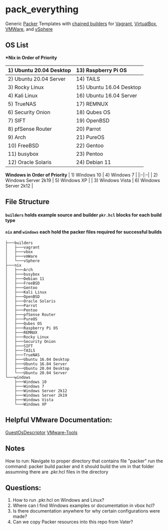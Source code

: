 # pack_everything
Generic [Packer](https://www.packer.io/docs) Templates with [chained builders](https://medium.com/swlh/chaining-machine-image-builds-with-packer-b6fd99e35049) for [Vagrant](https://www.packer.io/docs/builders/vagrant), [VirtualBox](https://www.packer.io/docs/builders/virtualbox/iso), [VMWare](https://www.packer.io/docs/builders/vmware/iso), and [vSphere](https://www.packer.io/docs/builders/vsphere/vsphere-iso)

## OS List
**\*Nix in Order of Priority**

| 1) Ubuntu 20.04 Desktop | 13) Raspberry Pi OS |
|:-|:-|
| 2) Ubuntu 20.04 Server | 14) TAILS |
| 3) Rocky Linux | 15) Ubuntu 16.04 Desktop |
| 4) Kali Linux | 16) Ubuntu 16.04 Server |
| 5) TrueNAS | 17) REMNUX |
| 6) Security Onion | 18) Qubes OS |
| 7) SIFT | 19) OpenBSD |
| 8) pfSense Router | 20) Parrot |
| 9) Arch | 21) PureOS |
| 10) FreeBSD | 22) Gentoo |
| 11) busybox | 23) Pentoo |
| 12) Oracle Solaris | 24) Debian 11 |

**Windows in Order of Priority**
| 1) Windows 10 | 4) Windows 7 |
|:-|:-|
| 2) Windows Server 2k19 | 5) Windows XP |
| 3) Windows Vista | 6) Windows Server 2k12 |

## File Structure
#### `builders` holds example source and builder `pkr.hcl` blocks for each build type

#### `nix` and `windows` each hold the packer files required for successful builds
```
├───builders
│   ├───vagrant
│   ├───vbox
│   ├───vmWare
│   └───vSphere
├───nix
│   ├───Arch
│   ├───busybox
│   ├───Debian 11
│   ├───FreeBSD
│   ├───Gentoo
│   ├───Kali Linux
│   ├───OpenBSD
│   ├───Oracle Solaris
│   ├───Parrot
│   ├───Pentoo
│   ├───pfSense Router
│   ├───PureOS
│   ├───Qubes OS
│   ├───Raspberry Pi OS
│   ├───REMNUX
│   ├───Rocky Linux
│   ├───Security Onion
│   ├───SIFT
│   ├───TAILS
│   ├───TrueNAS
│   ├───Ubuntu 16.04 Desktop
│   ├───Ubuntu 16.04 Server
│   ├───Ubuntu 20.04 Desktop
│   └───Ubuntu 20.04 Server
└───windows
    ├───Windows 10
    ├───Windows 7
    ├───Windows Server 2k12
    ├───Windows Server 2k19
    ├───Windows Vista
    └───Windows XP
```

## Helpful VMware Documentation:
[GuestOsDescriptor](https://developer.vmware.com/apis/358/vsphere/doc/vim.vm.GuestOsDescriptor.GuestOsIdentifier.html)
[VMware-Tools](https://docs.vmware.com/en/VMware-Tools/11.3.0/com.vmware.vsphere.vmwaretools.doc/GUID-C48E1F14-240D-4DD1-8D4C-25B6EBE4BB0F.html)

## Notes
How to run: Navigate to proper directory that contains file "packer"
run the command: packer build packer and it should build the vm in that folder assumning there are .pkr.hcl files in the directory

## Questions:
1. How to run .pkr.hcl on Windows and Linux?
2. Where can I find Windows examples or documentation in vbox hcl?
3. Is there documentation anywhere for why certain configurations were made?
4. Can we copy Packer resources into this repo from Vater?
